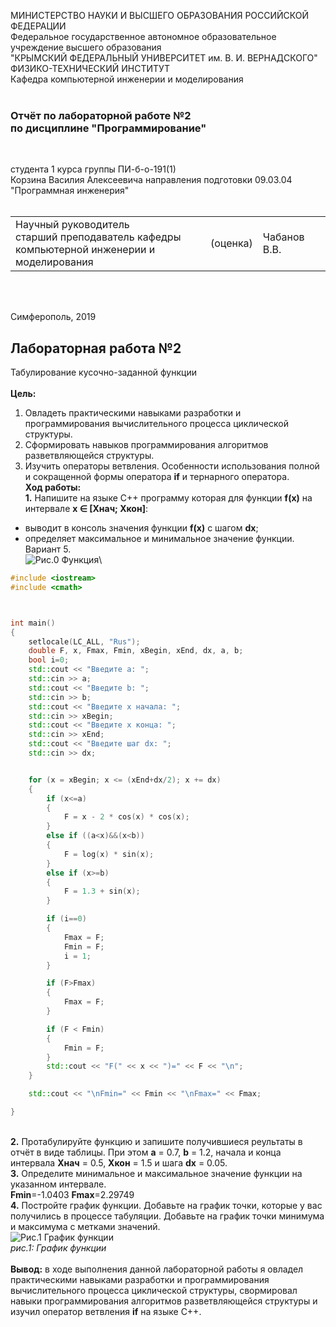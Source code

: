 МИНИСТЕРСТВО НАУКИ  И ВЫСШЕГО ОБРАЗОВАНИЯ РОССИЙСКОЙ ФЕДЕРАЦИИ  
Федеральное государственное автономное образовательное учреждение высшего образования  
"КРЫМСКИЙ ФЕДЕРАЛЬНЫЙ УНИВЕРСИТЕТ им. В. И. ВЕРНАДСКОГО"  
ФИЗИКО-ТЕХНИЧЕСКИЙ ИНСТИТУТ  
Кафедра компьютерной инженерии и моделирования
<br/><br/>

### Отчёт по лабораторной работе №2<br/> по дисциплине "Программирование"
<br/>

студента 1 курса группы ПИ-б-о-191(1)  
Корзина Василия Алексеевича
направления подготовки 09.03.04 "Программная инженерия"  
<br/>

<table>
<tr><td>Научный руководитель<br/> старший преподаватель кафедры<br/> компьютерной инженерии и моделирования</td>
<td>(оценка)</td>
<td>Чабанов В.В.</td>
</tr>
</table>
<br/><br/>

Симферополь, 2019

## Лабораторная работа №2
Табулирование кусочно-заданной функции\
\
**Цель:** 
1. Овладеть практическими навыками разработки и программирования вычислительного процесса циклической структуры.
2. Сформировать навыков программирования алгоритмов разветвляющейся структуры.
3. Изучить операторы ветвления. Особенности использования полной и сокращенной формы оператора **if** и тернарного оператора.
\
**Ход работы:**\
**1\.** Напишите на языке С++ программу которая для функции **f(x)** на интервале **x ∈ [Xнач; Xкон]**:
* выводит в консоль значения функции **f(x)** с шагом **dx**;
* определяет максимальное и минимальное значение функции.\
Вариант 5.\
![Рис.0 Функция](https://raw.githubusercontent.com/GachiGucciGhoul/Laboratory_works/master/lab2/Images_for_lab2/formula.PNG)\

```C++
#include <iostream>
#include <cmath>



int main()
{
	setlocale(LC_ALL, "Rus");
	double F, x, Fmax, Fmin, xBegin, xEnd, dx, a, b;
	bool i=0;
	std::cout << "Введите a: ";
	std::cin >> a;
	std::cout << "Введите b: ";
	std::cin >> b;
	std::cout << "Введите x начала: ";
	std::cin >> xBegin;
	std::cout << "Введите x конца: ";
	std::cin >> xEnd;
	std::cout << "Введите шаг dx: ";
	std::cin >> dx;


	for (x = xBegin; x <= (xEnd+dx/2); x += dx)
	{
		if (x<=a)
		{
			F = x - 2 * cos(x) * cos(x);
		}
		else if ((a<x)&&(x<b))
		{
			F = log(x) * sin(x);
		}
		else if (x>=b)
		{
			F = 1.3 + sin(x);
		}

		if (i==0)
		{
			Fmax = F;
			Fmin = F;
			i = 1;
		}

		if (F>Fmax)
		{
			Fmax = F;
		}

		if (F < Fmin)
		{
			Fmin = F;
		}
		std::cout << "F(" << x << ")=" << F << "\n";
	}

	std::cout << "\nFmin=" << Fmin << "\nFmax=" << Fmax;

}

```
\
**2\.** Протабулируйте функцию и запишите получившиеся реультаты в отчёт в виде таблицы.
При этом **a** = 0.7, **b** = 1.2, начала и конца интервала **Xнач** = 0.5, **Xкон** = 1.5 и шага **dx** = 0.05.\
**3\.** Определите минимальное и максимальное значение функции на указанном интервале.\
**Fmin**=-1.0403  **Fmax**=2.29749\
**4\.** Постройте график функции. Добавьте на график точки, которые у вас получились в процессе табуляции.
Добавьте на график точки минимума и максимума с метками значений.\
![Рис.1 График функции](https://raw.githubusercontent.com/GachiGucciGhoul/Laboratory_works/master/lab2/Images_for_lab2/1.jpg)\
*рис.1: График функции*\
\
**Вывод:** в ходе выполнения данной лабораторной работы я овладел практическими навыками разработки и программирования вычислительного процесса циклической структуры,
свормировал навыки программирования алгоритмов разветвляющейся структуры и изучил оператор ветвления **if** на языке C++.


